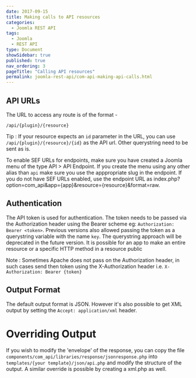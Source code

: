 ```yaml
---
date: 2017-09-15
title: Making calls to API resources
categories:
  - Joomla REST API
tags:
  - Joomla
  - REST API
type: Document
showSidebar: true
published: true
nav_ordering: 3
pageTitle: "Calling API resources"
permalink: joomla-rest-api/com-api-making-api-calls.html
---
```



## API URLs
The URL to access any route is of the format - 

`/api/{plugin}/{resource}`

Tip : If your resource expects an `id` parameter in the URL, you can use `/api/{plugin}/{resource}/{id}` as the API url. Other querystring need to be sent as is.

To enable SEF URLs for endpoints, make sure you have created a Joomla menu of the type API > API Endpoint. If you create the menu using any other alias than `api` make sure you use the apppropriate slug in the endpoint. If you do not have SEF URLs enabled, use  the endpoint URL as index.php?option=com_api&app={app}&resource={resource}&format=raw.

## Authentication
The API token is used for authentication. The token needs to be passed via the Authorization header using the Bearer scheme eg: `Authorization: Bearer <token>`. Previous versions also allowed passing the token as a querystring variable with the name `key`. The querystring approach will be deprecated in the future version. It is possible for an app to make an entire resource or a specific HTTP method in a resource public

Note : Sometimes Apache does not pass on the Authorization header, in such cases send then token using the X-Authorization header i.e. `X-Authorization: Bearer {token}`

## Output Format
The default output format is JSON. However it's also possible to get XML output by setting the `Accept: application/xml` header.

# Overriding Output
If you wish to modify the 'envelope' of the response, you can copy the file `components/com_api/libraries/response/jsonresponse.php` into `templates/{your template}/json/api.php` and modify the structure of the output. A similar override is possible by creating a xml.php as well.
